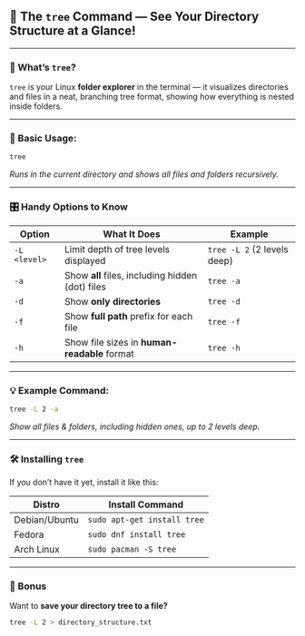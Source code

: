 ## 🌳 The `tree` Command — See Your Directory Structure at a Glance!

---

### 🧐 What’s `tree`?

`tree` is your Linux **folder explorer** in the terminal —
it visualizes directories and files in a neat, branching tree format, showing how everything is nested inside folders.

---

### 🚀 Basic Usage:

```bash
tree
```

*Runs in the current directory and shows all files and folders recursively.*

---

### 🎛️ Handy Options to Know

| Option       | What It Does                                     | Example                     |
| ------------ | ------------------------------------------------ | --------------------------- |
| `-L <level>` | Limit depth of tree levels displayed             | `tree -L 2` (2 levels deep) |
| `-a`         | Show **all** files, including hidden (dot) files | `tree -a`                   |
| `-d`         | Show **only directories**                        | `tree -d`                   |
| `-f`         | Show **full path** prefix for each file          | `tree -f`                   |
| `-h`         | Show file sizes in **human-readable** format     | `tree -h`                   |

---

### 💡 Example Command:

```bash
tree -L 2 -a
```

*Show all files & folders, including hidden ones, up to 2 levels deep.*

---

### 🛠️ Installing `tree`

If you don’t have it yet, install it like this:

| Distro        | Install Command             |
| ------------- | --------------------------- |
| Debian/Ubuntu | `sudo apt-get install tree` |
| Fedora        | `sudo dnf install tree`     |
| Arch Linux    | `sudo pacman -S tree`       |

---

### 🌟 Bonus

Want to **save your directory tree to a file?**

```bash
tree -L 2 > directory_structure.txt
```
